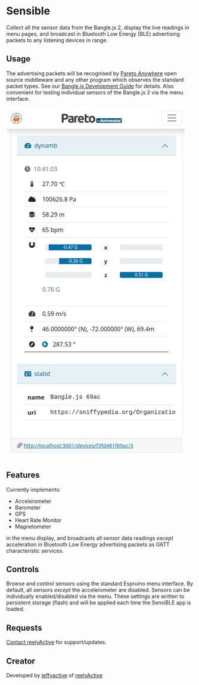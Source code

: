 # Sensible

Collect all the sensor data from the Bangle.js 2, display the live readings in menu pages, and broadcast in Bluetooth Low Energy (BLE) advertising packets to any listening devices in range.


## Usage

The advertising packets will be recognised by [Pareto Anywhere](https://www.reelyactive.com/pareto/anywhere/) open source middleware and any other program which observes the standard packet types.  See our [Bangle.js Development Guide](https://reelyactive.github.io/diy/banglejs-dev/) for details.  Also convenient for testing individual sensors of the Bangle.js 2 via the menu interface.

![SensiBLE in Pareto Anywhere](/apps/sensible/screenshot-pareto-anywhere.png)


## Features

Currently implements:
- Accelerometer
- Barometer
- GPS
- Heart Rate Monitor
- Magnetometer

in the menu display, and broadcasts all sensor data readings _except_ acceleration in Bluetooth Low Energy advertising packets as GATT characteristic services.


## Controls

Browse and control sensors using the standard Espruino menu interface.  By default, all sensors _except_ the accelerometer are disabled.  Sensors can be individually enabled/disabled via the menu.  These settings are written to persistent storage (flash) and will be applied each time the SensiBLE app is loaded.


## Requests

[Contact reelyActive](https://www.reelyactive.com/contact/) for support/updates.


## Creator

Developed by [jeffyactive](https://github.com/jeffyactive) of [reelyActive](https://www.reelyactive.com)
